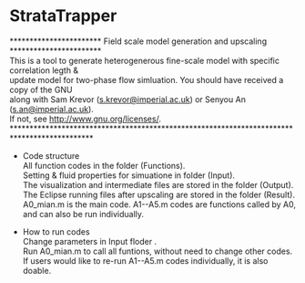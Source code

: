 # StrataTrapper

*********************** Field scale model generation and upscaling *********************** <br>
This is a tool to generate heterogenerous fine-scale model with specific correlation legth & <br>
update model for two-phase flow simluation. You should have received a copy of the GNU <br>
along with Sam Krevor (s.krevor@imperial.ac.uk) or Senyou An (s.an@imperial.ac.uk).        <br>
If not, see <http://www.gnu.org/licenses/>.                                                <br> 
********************************************************************************************<br> 

* Code structure <br>
All function codes in the folder (Functions).  <br>
Setting & fluid properties for simuatione in folder (Input). <br>
The visualization and intermediate files are stored in the folder (Output). <br>
The Eclipse running files after upscaling are stored in the folder (Result). <br>
A0_mian.m is the main code. A1--A5.m codes are functions called by A0, and can also be run individually.

* How to run codes <br>
Change parameters in Input floder .<br>
Run A0_mian.m to call all funtions, without need to change other codes. <br>
If users would like to re-run A1--A5.m codes individually, it is also doable.  <br>
